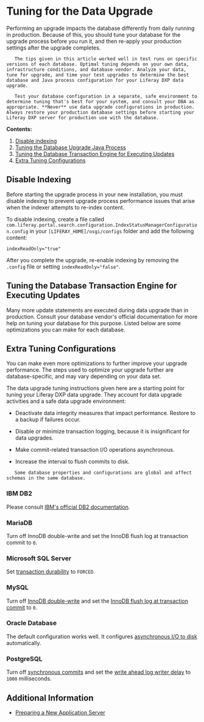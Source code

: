 # Tuning for the Data Upgrade

Performing an upgrade impacts the database differently from daily running in production. Because of this, you should tune your database for the upgrade process before you run it, and then re-apply your production settings after the upgrade completes.

```note::
   The tips given in this article worked well in test runs on specific versions of each database. Optimal tuning depends on your own data, infrastructure conditions, and database vendor. Analyze your data, tune for upgrade, and time your test upgrades to determine the best database and Java process configuration for your Liferay DXP data upgrade.
```

```important::
   Test your database configuration in a separate, safe environment to determine tuning that's best for your system, and consult your DBA as appropriate. **Never** use data upgrade configurations in production. Always restore your production database settings before starting your Liferay DXP server for production use with the database.
```

**Contents:**

1. [Disable indexing](#disable-indexing)
1. [Tuning the Database Upgrade Java Process](#tuning-the-database-upgrade-java-process)
1. [Tuning the Database Transaction Engine for Executing Updates](#tuning-the-database-transaction-engine-for-executing-updates)
1. [Extra Tuning Configurations](#extra-tuning-configurations)

## Disable Indexing

Before starting the upgrade process in your new installation, you must disable indexing to prevent upgrade process performance issues that arise when the indexer attempts to re-index content.

To disable indexing, create a file called `com.liferay.portal.search.configuration.IndexStatusManagerConfiguration.config` in your `[LIFERAY_HOME]/osgi/configs` folder and add the following content:

```properties
indexReadOnly="true"
```

After you complete the upgrade, re-enable indexing by removing the `.config` file or setting `indexReadOnly="false"`.

## Tuning the Database Transaction Engine for Executing Updates

Many more update statements are executed during data upgrade than in production. Consult your database vendor's official documentation for more help on tuning your database for this purpose. Listed below are some optimizations you can make for each database.

## Extra Tuning Configurations

You can make even more optimizations to further improve your upgrade performance. The steps used to optimize your upgrade further are database-specific, and may vary depending on your data set.

The data upgrade tuning instructions given here are a starting point for tuning your Liferay DXP data upgrade. They account for data upgrade activities and a safe data upgrade environment:

* Deactivate data integrity measures that impact performance. Restore to a backup if failures occur.

* Disable or minimize transaction logging, because it is insignificant for data upgrades.

* Make commit-related transaction I/O operations asynchronous.

* Increase the interval to flush commits to disk.

```warning::
   Some database properties and configurations are global and affect schemas in the same database.
```

### IBM DB2

Please consult [IBM's official DB2 documentation](https://www.ibm.com/support/pages/db2-database-product-documentation-4). 

### MariaDB

Turn off InnoDB double-write and set the InnoDB flush log at transaction commit to `0`.

### Microsoft SQL Server

Set [transaction durability](https://docs.microsoft.com/en-us/sql/relational-databases/logs/control-transaction-durability) to `FORCED`.

### MySQL

Turn off [InnoDB double-write](https://dev.mysql.com/doc/refman/5.7/en/innodb-parameters.html#sysvar_innodb_doublewrite) and set the [InnoDB flush log at transaction commit](https://dev.mysql.com/doc/refman/5.7/en/innodb-parameters.html#sysvar_innodb_flush_log_at_trx_commit) to `0`.

### Oracle Database

The default configuration works well. It configures [asynchronous I/O to disk](https://docs.oracle.com/database/121/REFRN/GUID-FD8D1BD2-0F85-4844-ABE7-57B4F77D1608.htm#REFRN10048) automatically.

### PostgreSQL

Turn off [synchronous commits](https://www.postgresql.org/docs/10/wal-async-commit.html) and set the [write ahead log writer delay](https://www.postgresql.org/docs/10/wal-async-commit.html) to `1000` milliseconds.

## Additional Information

* [Preparing a New Application Server](./preparing-a-new-application-server)
